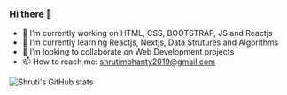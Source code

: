 ### Hi there 👋

- 🔭 I’m currently working on HTML, CSS, BOOTSTRAP, JS and Reactjs
- 🌱 I’m currently learning Reactjs, Nextjs, Data Strutures and Algorithms
- 👯 I’m looking to collaborate on Web Development projects
- 📫 How to reach me: shrutimohanty2019@gmail.com

![Shruti's GitHub stats](https://github-readme-stats.vercel.app/api?username=shruti0419&show_icons=true&theme=merko)



